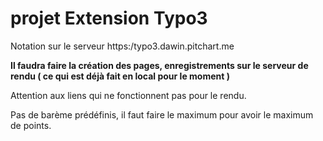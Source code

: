 # projet Extension Typo3

Notation sur le serveur https:/typo3.dawin.pitchart.me

**Il faudra faire la création des pages, enregistrements sur le serveur de rendu ( ce qui est déjà fait en local pour le moment )**

Attention aux liens qui ne fonctionnent pas pour le rendu.

Pas de barème prédéfinis, il faut faire le maximum pour avoir le maximum de points.
